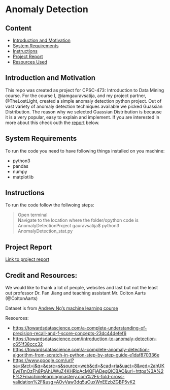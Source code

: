 # Anomaly Detection

## <b>Content </b>
 * [Introduction and Motivation](#introduction-and-motivation)
 * [System Requirements](#System-Requirements)
 * [Instructions](#Instructions)
 * [Project Report](#Project-Report)
 * [Resources Used](#resources-used)



## Introduction and Motivation
This repo was created as project for CPSC-473: Introduction to Data Mining course. 
For the course I, @iamgauravsatija, and my project partner, @TheLostLight, created a simple anomaly detection python project.
Out of vast variety of anomaly detection techniques available we picked Guassian Distribution. The reason why we selected Guassian Distribution is because it is a very popular, easy to explain and implement. If you are interested in more about this check outh the [report](Project-Report) below.

## System Requirements

To run the code you need to have following things installed on you machine:
 * python3
 * pandas
 * numpy 
 * matplotlib



## Instructions

To run the code follow the follwoing steps:

> Open terminal <br>
> Navigate to the location where the folder/opython code is <br>
> AnomalyDetectionProject gauravsatija$ python3 AnomalyDetection_stat.py 


## Project Report

[Link to project report](https://www.overleaf.com/read/zbbtsjkpwjyz)




## Credit and Resources:
We would like to thank a lot of people, websites and last but not the least out professor Dr. Fan Jiang and teaching assistant Mr. Colton Aarts (@ColtonAarts) 

Dataset is from [Andrew Ng’s machine learning course](https://www.coursera.org/learn/machine-learning/home/welcome) 

Resources:
 * https://towardsdatascience.com/a-complete-understanding-of-precision-recall-and-f-score-concepts-23dc44defef6
 * https://towardsdatascience.com/introduction-to-anomaly-detection-c651f38ccc32
 * https://towardsdatascience.com/a-complete-anomaly-detection-algorithm-from-scratch-in-python-step-by-step-guide-e1daf870336e
 * https://www.google.com/url?sa=t&rct=j&q=&esrc=s&source=web&cd=&cad=rja&uact=8&ved=2ahUKEwiTmOzFh8PtAhUWuZ4KHRioAcMQFjADegQICBAC&url=https%3A%2F%2Fmachinelearningmastery.com%2Fk-fold-cross-validation%2F&usg=AOvVaw3dq5uCuxWnEEzbZGBP5vK2
